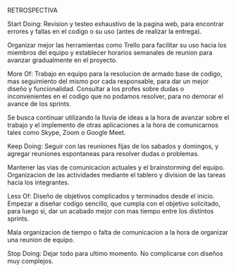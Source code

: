 RETROSPECTIVA

Start Doing: Revision y testeo exhaustivo de la pagina web, para encontrar errores y fallas en el codigo o su uso (antes de realizar la entrega).

Organizar mejor las herramientas como Trello para facilitar su uso hacia los miembros del equipo y establecer horarios semanales de reunion para avanzar gradualmente en el proyecto.

More Of: Trabajo en equipo para la resolucion de armado base de codigo, mas seguimiento del mismo por cada responsable, para dar un mejor diseño y funcionalidad.
Consultar a los profes sobre dudas o inconvenientes en el codigo que no podamos resolver, para no demorar el avance de los sprints.

Se busca continuar utilizando la lluvia de ideas a la hora de avanzar sobre el trabajo y el implemento de otras aplicaciones a la hora de comunicarnos tales como Skype, Zoom o Google Meet. 

Keep Doing: Seguir con las reuniones fijas de los sabados y domingos, y agregar reuniones espontaneas para resolver dudas o problemas.

Mantener las vias de comunicacion actuales y el brainstorming del equipo. Organizacion de las actividades mediante el tablero y division de las tareas hacia los integrantes. 

Less Of: Diseño de objetivos complicados y terminados desde el inicio. Empezar a diseñar codigo sencillo, que cumpla con el objetivo solicitado, para luego si, dar un acabado mejor con mas tiempo entre los distintos sprints.

Mala organizacion de tiempo o falta de comunicacion a la hora de organizar una reunion de equipo.

Stop Doing: Dejar todo para ultimo momento. No complicarse con diseños muy complejos. 